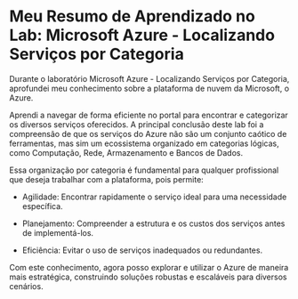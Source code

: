 # Meu Resumo de Aprendizado no Lab: Microsoft Azure - Localizando Serviços por Categoria

Durante o laboratório Microsoft Azure - Localizando Serviços por Categoria, aprofundei meu conhecimento sobre a plataforma de nuvem da Microsoft, o Azure.

Aprendi a navegar de forma eficiente no portal para encontrar e categorizar os diversos serviços oferecidos. A principal conclusão deste lab foi a compreensão de que os serviços do Azure não são um conjunto caótico de ferramentas, mas sim um ecossistema organizado em categorias lógicas, como Computação, Rede, Armazenamento e Bancos de Dados.

Essa organização por categoria é fundamental para qualquer profissional que deseja trabalhar com a plataforma, pois permite:

- Agilidade: Encontrar rapidamente o serviço ideal para uma necessidade específica.

- Planejamento: Compreender a estrutura e os custos dos serviços antes de implementá-los.

- Eficiência: Evitar o uso de serviços inadequados ou redundantes.

Com este conhecimento, agora posso explorar e utilizar o Azure de maneira mais estratégica, construindo soluções robustas e escaláveis para diversos cenários.
